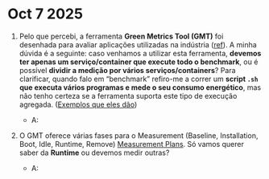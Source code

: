 # Oct 7 2025

1. Pelo que percebi, a ferramenta **Green Metrics Tool (GMT)** foi desenhada para avaliar aplicações utilizadas na indústria ([ref](https://docs.green-coding.io/docs/measuring/usage-scenario/)). A minha dúvida é a seguinte: caso venhamos a utilizar esta ferramenta, **devemos ter apenas um serviço/container que execute todo o benchmark**, ou é possível **dividir a medição por vários serviços/containers**? Para clarificar, quando falo em “benchmark” refiro-me a correr um **script `.sh` que executa vários programas e mede o seu consumo energético**, mas não tenho certeza se a ferramenta suporta este tipo de execução agregada. ([Exemplos que eles dão](https://docs.green-coding.io/docs/prologue/measurement-process/#:~:text=During%20the%20Runtime,etc.))

   - A:

2. O GMT oferece várias fases para o Measurement (Baseline, Installation, Boot, Idle, Runtime, Remove) [Measurement Plans](https://docs.green-coding.io/docs/prologue/measurement-phases/#:~:text=The%20Green%20Metrics%20Tool%20currently,Remove). Só vamos querer saber da **Runtime** ou devemos medir outras?

   - A:

